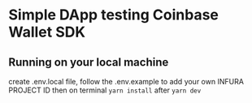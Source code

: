 # Simple DApp testing Coinbase Wallet SDK

## Running on your local machine
create .env.local file, follow the .env.example to add your own INFURA PROJECT ID
then on terminal `yarn install` after `yarn dev`